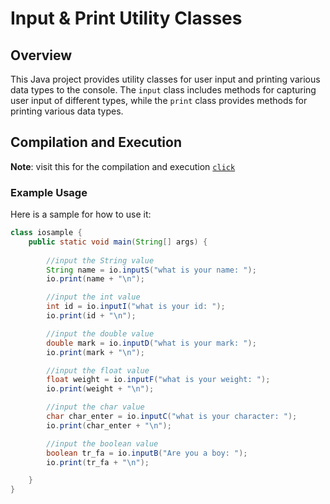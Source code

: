 
# Input & Print Utility Classes

## Overview
This Java project provides utility classes for user input and printing various data types to the console. The `input` class includes methods for capturing user input of different types, while the `print` class provides methods for printing various data types.

## Compilation and Execution

**Note**: visit this for the compilation and execution [`click`](https://github.com/MrTG-CodeBot/MyJava/blob/main/README.md#compilation-and-execution) 


### Example Usage
Here is a sample for how to use it:

```java
class iosample {
    public static void main(String[] args) {
        
        //input the String value
        String name = io.inputS("what is your name: ");
        io.print(name + "\n");

        //input the int value
        int id = io.inputI("what is your id: ");
        io.print(id + "\n");

        //input the double value
        double mark = io.inputD("what is your mark: ");
        io.print(mark + "\n");

        //input the float value
        float weight = io.inputF("what is your weight: ");
        io.print(weight + "\n");

        //input the char value
        char char_enter = io.inputC("what is your character: ");
        io.print(char_enter + "\n");

        //input the boolean value
        boolean tr_fa = io.inputB("Are you a boy: ");
        io.print(tr_fa + "\n");

    }
}

```

